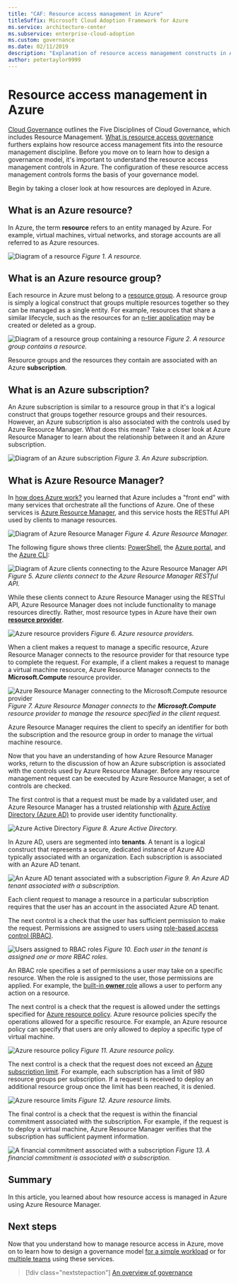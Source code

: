 ```yaml
---
title: "CAF: Resource access management in Azure"
titleSuffix: Microsoft Cloud Adoption Framework for Azure
ms.service: architecture-center
ms.subservice: enterprise-cloud-adoption
ms.custom: governance
ms.date: 02/11/2019
description: "Explanation of resource access management constructs in Azure: Azure Resource Manager, subscriptions, resource groups, and resources"
author: petertaylor9999
---
```


# Resource access management in Azure

[Cloud Governance](../overview.md) outlines the Five Disciplines of Cloud Governance, which includes Resource Management. [What is resource access governance](overview.md) furthers explains how resource access management fits into the resource management discipline. Before you move on to learn how to design a governance model, it's important to understand the resource access management controls in Azure. The configuration of these resource access management controls forms the basis of your governance model.

Begin by taking a closer look at how resources are deployed in Azure.

<!-- markdownlint-disable MD026 -->

## What is an Azure resource?

In Azure, the term **resource** refers to an entity managed by Azure. For example, virtual machines, virtual networks, and storage accounts are all referred to as Azure resources.

![Diagram of a resource](../../_images/governance-1-9.png)
*Figure 1. A resource.*

## What is an Azure resource group?

Each resource in Azure must belong to a [resource group](/azure/azure-resource-manager/resource-group-overview#resource-groups). A resource group is simply a logical construct that groups multiple resources together so they can be managed as a single entity. For example, resources that share a similar lifecycle, such as the resources for an [n-tier application](/azure/architecture/guide/architecture-styles/n-tier) may be created or deleted as a group.

![Diagram of a resource group containing a resource](../../_images/governance-1-10.png)
*Figure 2. A resource group contains a resource.*

Resource groups and the resources they contain are associated with an Azure **subscription**.

## What is an Azure subscription?

An Azure subscription is similar to a resource group in that it's a logical construct that groups together resource groups and their resources. However, an Azure subscription is also associated with the controls used by Azure Resource Manager. What does this mean? Take a closer look at Azure Resource Manager to learn about the relationship between it and an Azure subscription.

![Diagram of an Azure subscription](../../_images/governance-1-11.png)
*Figure 3. An Azure subscription.*

## What is Azure Resource Manager?

In [how does Azure work?](../../getting-started/what-is-azure.md) you learned that Azure includes a "front end" with many services that orchestrate all the functions of Azure. One of these services is [Azure Resource Manager](/azure/azure-resource-manager), and this service hosts the RESTful API used by clients to manage resources.

![Diagram of Azure Resource Manager](../../_images/governance-1-12.png)
*Figure 4. Azure Resource Manager.*

The following figure shows three clients: [PowerShell](/powershell/azure/overview), the [Azure portal](https://portal.azure.com), and the [Azure CLI](/cli/azure):

![Diagram of Azure clients connecting to the Azure Resource Manager API](../../_images/governance-1-13.png)
*Figure 5. Azure clients connect to the Azure Resource Manager RESTful API.*

While these clients connect to Azure Resource Manager using the RESTful API, Azure Resource Manager does not include functionality to manage resources directly. Rather, most resource types in Azure have their own [**resource provider**](/azure/azure-resource-manager/resource-group-overview#terminology).

![Azure resource providers](../../_images/governance-1-14.png)
*Figure 6. Azure resource providers.*

When a client makes a request to manage a specific resource, Azure Resource Manager connects to the resource provider for that resource type to complete the request. For example, if a client makes a request to manage a virtual machine resource, Azure Resource Manager connects to the **Microsoft.Compute** resource provider.

![Azure Resource Manager connecting to the Microsoft.Compute resource provider](../../_images/governance-1-15.png)
*Figure 7. Azure Resource Manager connects to the **Microsoft.Compute** resource provider to manage the resource specified in the client request.*

Azure Resource Manager requires the client to specify an identifier for both the subscription and the resource group in order to manage the virtual machine resource.

Now that you have an understanding of how Azure Resource Manager works, return to the discussion of how an Azure subscription is associated with the controls used by Azure Resource Manager. Before any resource management request can be executed by Azure Resource Manager, a set of controls are checked.

The first control is that a request must be made by a validated user, and Azure Resource Manager has a trusted relationship with [Azure Active Directory (Azure AD)](/azure/active-directory) to provide user identity functionality.

![Azure Active Directory](../../_images/governance-1-16.png)
*Figure 8. Azure Active Directory.*

In Azure AD, users are segmented into **tenants**. A tenant is a logical construct that represents a secure, dedicated instance of Azure AD typically associated with an organization. Each subscription is associated with an Azure AD tenant.

![An Azure AD tenant associated with a subscription](../../_images/governance-1-17.png)
*Figure 9. An Azure AD tenant associated with a subscription.*

Each client request to manage a resource in a particular subscription requires that the user has an account in the associated Azure AD tenant.

The next control is a check that the user has sufficient permission to make the request. Permissions are assigned to users using [role-based access control (RBAC)](/azure/role-based-access-control).

![Users assigned to RBAC roles](../../_images/governance-1-18.png)
*Figure 10. Each user in the tenant is assigned one or more RBAC roles.*

An RBAC role specifies a set of permissions a user may take on a specific resource. When the role is assigned to the user, those permissions are applied. For example, the [built-in **owner** role](/azure/role-based-access-control/built-in-roles#owner) allows a user to perform any action on a resource.

The next control is a check that the request is allowed under the settings specified for [Azure resource policy](/azure/governance/policy). Azure resource policies specify the operations allowed for a specific resource. For example, an Azure resource policy can specify that users are only allowed to deploy a specific type of virtual machine.

![Azure resource policy](../../_images/governance-1-19.png)
*Figure 11. Azure resource policy.*

The next control is a check that the request does not exceed an [Azure subscription limit](/azure/azure-subscription-service-limits). For example, each subscription has a limit of 980 resource groups per subscription. If a request is received to deploy an additional resource group once the limit has been reached, it is denied.

![Azure resource limits](../../_images/governance-1-20.png)
*Figure 12. Azure resource limits.*

The final control is a check that the request is within the financial commitment associated with the subscription. For example, if the request is to deploy a virtual machine, Azure Resource Manager verifies that the subscription has sufficient payment information.

![A financial commitment associated with a subscription](../../_images/governance-1-21.png)
*Figure 13. A financial commitment is associated with a subscription.*

## Summary

In this article, you learned about how resource access is managed in Azure using Azure Resource Manager.

## Next steps

Now that you understand how to manage resource access in Azure, move on to learn how to design a governance model [for a simple workload](governance-simple-workload.md) or for [multiple teams](governance-multiple-teams.md) using these services.

> [!div class="nextstepaction"]
> [An overview of governance](../overview.md)
